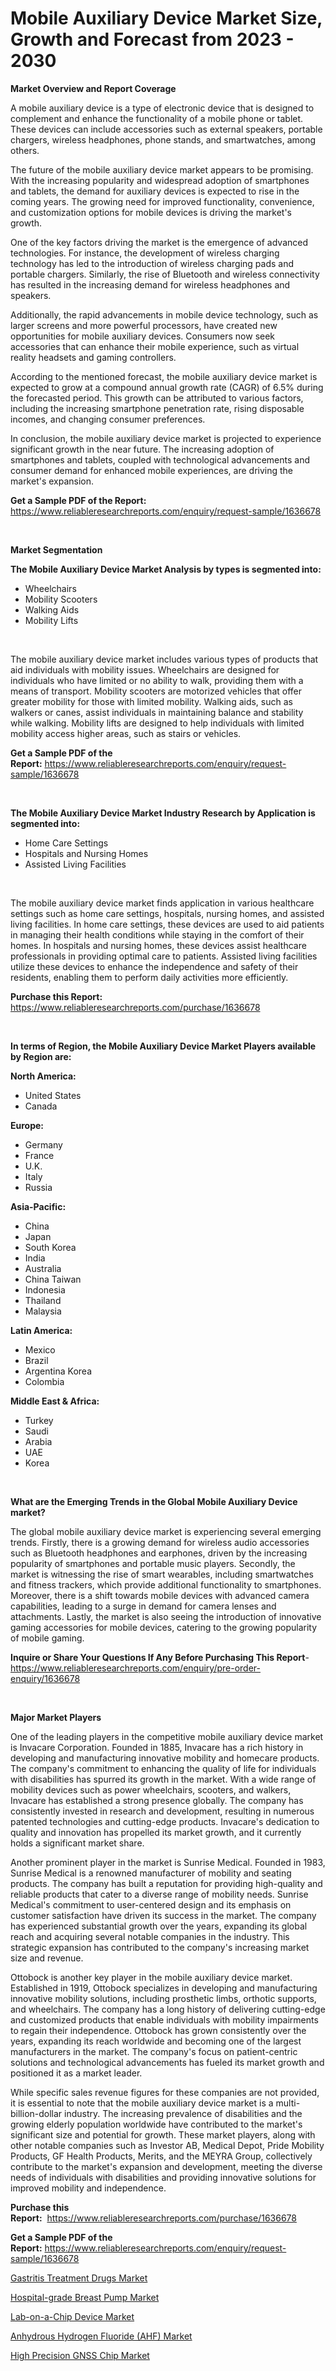 <p><h1>Mobile Auxiliary Device Market Size, Growth and Forecast from 2023 - 2030</h1></p><p><strong>Market Overview and Report Coverage</strong></p>
<p><p>A mobile auxiliary device is a type of electronic device that is designed to complement and enhance the functionality of a mobile phone or tablet. These devices can include accessories such as external speakers, portable chargers, wireless headphones, phone stands, and smartwatches, among others.</p><p>The future of the mobile auxiliary device market appears to be promising. With the increasing popularity and widespread adoption of smartphones and tablets, the demand for auxiliary devices is expected to rise in the coming years. The growing need for improved functionality, convenience, and customization options for mobile devices is driving the market's growth.</p><p>One of the key factors driving the market is the emergence of advanced technologies. For instance, the development of wireless charging technology has led to the introduction of wireless charging pads and portable chargers. Similarly, the rise of Bluetooth and wireless connectivity has resulted in the increasing demand for wireless headphones and speakers.</p><p>Additionally, the rapid advancements in mobile device technology, such as larger screens and more powerful processors, have created new opportunities for mobile auxiliary devices. Consumers now seek accessories that can enhance their mobile experience, such as virtual reality headsets and gaming controllers.</p><p>According to the mentioned forecast, the mobile auxiliary device market is expected to grow at a compound annual growth rate (CAGR) of 6.5% during the forecasted period. This growth can be attributed to various factors, including the increasing smartphone penetration rate, rising disposable incomes, and changing consumer preferences.</p><p>In conclusion, the mobile auxiliary device market is projected to experience significant growth in the near future. The increasing adoption of smartphones and tablets, coupled with technological advancements and consumer demand for enhanced mobile experiences, are driving the market's expansion.</p></p>
<p><strong>Get a Sample PDF of the Report:</strong> <a href="https://www.reliableresearchreports.com/enquiry/request-sample/1636678">https://www.reliableresearchreports.com/enquiry/request-sample/1636678</a></p>
<p>&nbsp;</p>
<p><strong>Market Segmentation</strong></p>
<p><strong>The Mobile Auxiliary Device Market Analysis by types is segmented into:</strong></p>
<p><ul><li>Wheelchairs</li><li>Mobility Scooters</li><li>Walking Aids</li><li>Mobility Lifts</li></ul></p>
<p>&nbsp;</p>
<p><p>The mobile auxiliary device market includes various types of products that aid individuals with mobility issues. Wheelchairs are designed for individuals who have limited or no ability to walk, providing them with a means of transport. Mobility scooters are motorized vehicles that offer greater mobility for those with limited mobility. Walking aids, such as walkers or canes, assist individuals in maintaining balance and stability while walking. Mobility lifts are designed to help individuals with limited mobility access higher areas, such as stairs or vehicles.</p></p>
<p><strong>Get a Sample PDF of the Report:</strong>&nbsp;<a href="https://www.reliableresearchreports.com/enquiry/request-sample/1636678">https://www.reliableresearchreports.com/enquiry/request-sample/1636678</a></p>
<p>&nbsp;</p>
<p><strong>The Mobile Auxiliary Device Market Industry Research by Application is segmented into:</strong></p>
<p><ul><li>Home Care Settings</li><li>Hospitals and Nursing Homes</li><li>Assisted Living Facilities</li></ul></p>
<p>&nbsp;</p>
<p><p>The mobile auxiliary device market finds application in various healthcare settings such as home care settings, hospitals, nursing homes, and assisted living facilities. In home care settings, these devices are used to aid patients in managing their health conditions while staying in the comfort of their homes. In hospitals and nursing homes, these devices assist healthcare professionals in providing optimal care to patients. Assisted living facilities utilize these devices to enhance the independence and safety of their residents, enabling them to perform daily activities more efficiently.</p></p>
<p><strong>Purchase this Report:</strong>&nbsp; <a href="https://www.reliableresearchreports.com/purchase/1636678">https://www.reliableresearchreports.com/purchase/1636678</a></p>
<p>&nbsp;</p>
<p><strong>In terms of Region, the Mobile Auxiliary Device Market Players available by Region are:</strong></p>
<p>
    <p> <strong> North America: </strong>
        <ul>
            <li>United States</li>
            <li>Canada</li>
        </ul>
        </p> 
    <p> <strong> Europe: </strong>
        <ul>
            <li>Germany</li>
            <li>France</li>
            <li>U.K.</li>
            <li>Italy</li>
            <li>Russia</li>
        </ul>
        </p> 
    <p> <strong> Asia-Pacific: </strong>
        <ul>
            <li>China</li>
            <li>Japan</li>
            <li>South Korea</li>
            <li>India</li>
            <li>Australia</li>
            <li>China Taiwan</li>
            <li>Indonesia</li>
            <li>Thailand</li>
            <li>Malaysia</li>
        </ul>
        </p> 
    <p> <strong> Latin America: </strong>
        <ul>
            <li>Mexico</li>
            <li>Brazil</li>
            <li>Argentina Korea</li>
            <li>Colombia</li>
        </ul>
        </p> 
    <p> <strong> Middle East & Africa: </strong>
        <ul>
            <li>Turkey</li>
            <li>Saudi</li>
            <li>Arabia</li>
            <li>UAE</li>
            <li>Korea</li>
        </ul>
    </p>
    </p>
<p>&nbsp;</p>
<p><strong>What are the Emerging Trends in the Global Mobile Auxiliary Device market?</strong></p>
<p><p>The global mobile auxiliary device market is experiencing several emerging trends. Firstly, there is a growing demand for wireless audio accessories such as Bluetooth headphones and earphones, driven by the increasing popularity of smartphones and portable music players. Secondly, the market is witnessing the rise of smart wearables, including smartwatches and fitness trackers, which provide additional functionality to smartphones. Moreover, there is a shift towards mobile devices with advanced camera capabilities, leading to a surge in demand for camera lenses and attachments. Lastly, the market is also seeing the introduction of innovative gaming accessories for mobile devices, catering to the growing popularity of mobile gaming.</p></p>
<p><strong>Inquire or Share Your Questions If Any Before Purchasing This Report</strong>- <a href="https://www.reliableresearchreports.com/enquiry/pre-order-enquiry/1636678">https://www.reliableresearchreports.com/enquiry/pre-order-enquiry/1636678</a></p>
<p>&nbsp;</p>
<p><strong>Major Market Players</strong></p>
<p><p>One of the leading players in the competitive mobile auxiliary device market is Invacare Corporation. Founded in 1885, Invacare has a rich history in developing and manufacturing innovative mobility and homecare products. The company's commitment to enhancing the quality of life for individuals with disabilities has spurred its growth in the market. With a wide range of mobility devices such as power wheelchairs, scooters, and walkers, Invacare has established a strong presence globally. The company has consistently invested in research and development, resulting in numerous patented technologies and cutting-edge products. Invacare's dedication to quality and innovation has propelled its market growth, and it currently holds a significant market share.</p><p>Another prominent player in the market is Sunrise Medical. Founded in 1983, Sunrise Medical is a renowned manufacturer of mobility and seating products. The company has built a reputation for providing high-quality and reliable products that cater to a diverse range of mobility needs. Sunrise Medical's commitment to user-centered design and its emphasis on customer satisfaction have driven its success in the market. The company has experienced substantial growth over the years, expanding its global reach and acquiring several notable companies in the industry. This strategic expansion has contributed to the company's increasing market size and revenue.</p><p>Ottobock is another key player in the mobile auxiliary device market. Established in 1919, Ottobock specializes in developing and manufacturing innovative mobility solutions, including prosthetic limbs, orthotic supports, and wheelchairs. The company has a long history of delivering cutting-edge and customized products that enable individuals with mobility impairments to regain their independence. Ottobock has grown consistently over the years, expanding its reach worldwide and becoming one of the largest manufacturers in the market. The company's focus on patient-centric solutions and technological advancements has fueled its market growth and positioned it as a market leader.</p><p>While specific sales revenue figures for these companies are not provided, it is essential to note that the mobile auxiliary device market is a multi-billion-dollar industry. The increasing prevalence of disabilities and the growing elderly population worldwide have contributed to the market's significant size and potential for growth. These market players, along with other notable companies such as Investor AB, Medical Depot, Pride Mobility Products, GF Health Products, Merits, and the MEYRA Group, collectively contribute to the market's expansion and development, meeting the diverse needs of individuals with disabilities and providing innovative solutions for improved mobility and independence.</p></p>
<p><strong>Purchase this Report:</strong>&nbsp;&nbsp;<a href="https://www.reliableresearchreports.com/purchase/1636678">https://www.reliableresearchreports.com/purchase/1636678</a></p>
<p></p>
<p><strong>Get a Sample PDF of the Report:</strong>&nbsp;<a href="https://www.reliableresearchreports.com/enquiry/request-sample/1636678">https://www.reliableresearchreports.com/enquiry/request-sample/1636678</a></p>
<p><p><a href="https://medium.com/@entelabrahimi1961/gastritis-treatment-drugs-market-opportunities-and-strategies-forecast-for-period-from-2023-2030-34ef56e2beae">Gastritis Treatment Drugs Market</a></p><p><a href="https://www.linkedin.com/pulse/hospital-grade-breast-pump-market-research-report-unlocks-analysis-rlv1e/">Hospital-grade Breast Pump Market</a></p><p><a href="https://medium.com/@dioncollins8227/decoding-lab-on-a-chip-device-market-metrics-market-share-trends-and-growth-patterns-ddc9b31c33f5">Lab-on-a-Chip Device Market</a></p><p><a href="https://www.linkedin.com/pulse/anhydrous-hydrogen-fluoride-ahf-market-challenges-opportunities-meike/">Anhydrous Hydrogen Fluoride (AHF) Market</a></p><p><a href="https://www.linkedin.com/pulse/high-precision-gnss-chip-market-size-2023-2030-global-industrial-ro13e/">High Precision GNSS Chip Market</a></p></p>